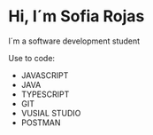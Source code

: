 # Hi, I´m Sofia Rojas 
I´m a software development student 

Use to code: 

- JAVASCRIPT
- JAVA
- TYPESCRIPT
- GIT
- VUSIAL STUDIO
- POSTMAN 
